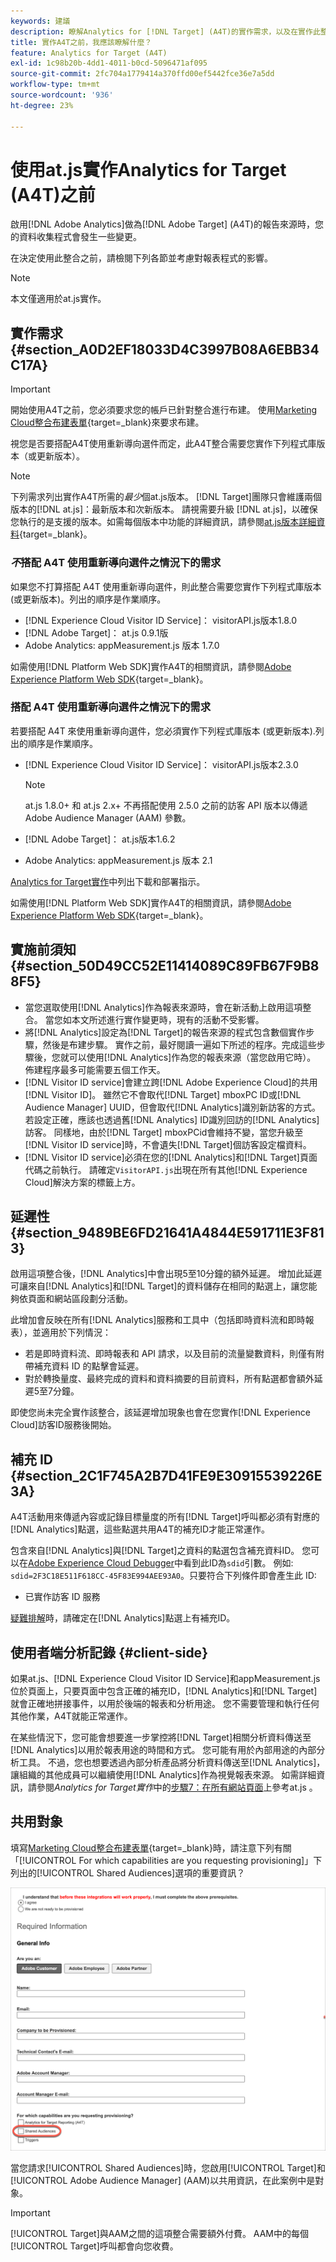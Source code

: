 ```yaml
---
keywords: 建議
description: 瞭解Analytics for [!DNL Target] (A4T)的實作需求，以及在實作此整合之前需要考量的事項。
title: 實作A4T之前，我應該瞭解什麼？
feature: Analytics for Target (A4T)
exl-id: 1c98b20b-4dd1-4011-b0cd-5096471af095
source-git-commit: 2fc704a1779414a370ffd00ef5442fce36e7a5dd
workflow-type: tm+mt
source-wordcount: '936'
ht-degree: 23%

---
```


# 使用at.js實作Analytics for Target (A4T)之前

啟用[!DNL Adobe Analytics]做為[!DNL Adobe Target] (A4T)的報告來源時，您的資料收集程式會發生一些變更。

在決定使用此整合之前，請檢閱下列各節並考慮對報表程式的影響。

>[!NOTE]
>
>本文僅適用於at.js實作。

## 實作需求 {#section_A0D2EF18033D4C3997B08A6EBB34C17A}

>[!IMPORTANT]
>
>開始使用A4T之前，您必須要求您的帳戶已針對整合進行布建。 使用[Marketing Cloud整合布建表單](https://survey.adobe.com/jfe/form/SV_ekBHTLSoP5Zki2y){target=_blank}來要求布建。

視您是否要搭配A4T使用重新導向選件而定，此A4T整合需要您實作下列程式庫版本（或更新版本）。

>[!NOTE]
>
>下列需求列出實作A4T所需的&#x200B;*最少*&#x200B;個at.js版本。 [!DNL Target]團隊只會維護兩個版本的[!DNL at.js]：最新版本和次新版本。 請視需要升級 [!DNL at.js]，以確保您執行的是支援的版本。如需每個版本中功能的詳細資訊，請參閱[at.js版本詳細資料](https://experienceleague.adobe.com/docs/target-dev/developer/client-side/at-js-implementation/target-atjs-versions.html){target=_blank}。

### *不*&#x200B;搭配 A4T 使用重新導向選件之情況下的需求

如果您不打算搭配 A4T 使用重新導向選件，則此整合需要您實作下列程式庫版本 (或更新版本)。列出的順序是作業順序。

* [!DNL Experience Cloud Visitor ID Service]： visitorAPI.js版本1.8.0
* [!DNL Adobe Target]： at.js 0.9.1版
* Adobe Analytics: appMeasurement.js 版本 1.7.0

如需使用[!DNL Platform Web SDK]實作A4T的相關資訊，請參閱[Adobe Experience Platform Web SDK](https://experienceleague.adobe.com/docs/target-dev/developer/client-side/aep-web-sdk.html){target=_blank}。

### 搭配 A4T 使用重新導向選件之情況下的需求

若要搭配 A4T 來使用重新導向選件，您必須實作下列程式庫版本 (或更新版本).列出的順序是作業順序。

* [!DNL Experience Cloud Visitor ID Service]： visitorAPI.js版本2.3.0

  >[!NOTE]
  >
  >at.js 1.8.0+ 和 at.js 2.x+ 不再搭配使用 2.5.0 之前的訪客 API 版本以傳遞 Adobe Audience Manager (AAM) 參數。

* [!DNL Adobe Target]： at.js版本1.6.2

* Adobe Analytics: appMeasurement.js 版本 2.1

[Analytics for Target實作](/help/main/c-integrating-target-with-mac/a4t/a4timplementation.md)中列出下載和部署指示。

如需使用[!DNL Platform Web SDK]實作A4T的相關資訊，請參閱[Adobe Experience Platform Web SDK](https://experienceleague.adobe.com/docs/target-dev/developer/client-side/aep-web-sdk.html){target=_blank}。

## 實施前須知 {#section_50D49CC52E11414089C89FB67F9B88F5}

* 當您選取使用[!DNL Analytics]作為報表來源時，會在新活動上啟用這項整合。 當您如本文所述進行實作變更時，現有的活動不受影響。
* 將[!DNL Analytics]設定為[!DNL Target]的報告來源的程式包含數個實作步驟，然後是布建步驟。 實作之前，最好閱讀一遍如下所述的程序。完成這些步驟後，您就可以使用[!DNL Analytics]作為您的報表來源（當您啟用它時）。 佈建程序最多可能需要五個工作天。
* [!DNL Visitor ID service]會建立跨[!DNL Adobe Experience Cloud]的共用[!DNL Visitor ID]。 雖然它不會取代[!DNL Target] mboxPC ID或[!DNL Audience Manager] UUID，但會取代[!DNL Analytics]識別新訪客的方式。 若設定正確，應該也透過舊[!DNL Analytics] ID識別回訪的[!DNL Analytics]訪客。 同樣地，由於[!DNL Target] mboxPCid會維持不變，當您升級至[!DNL Visitor ID service]時，不會遺失[!DNL Target]個訪客設定檔資料。
* [!DNL Visitor ID service]必須在您的[!DNL Analytics]和[!DNL Target]頁面代碼之前執行。 請確定`VisitorAPI.js`出現在所有其他[!DNL Experience Cloud]解決方案的標籤上方。

## 延遲性 {#section_9489BE6FD21641A4844E591711E3F813}

啟用這項整合後，[!DNL Analytics]中會出現5至10分鐘的額外延遲。 增加此延遲可讓來自[!DNL Analytics]和[!DNL Target]的資料儲存在相同的點選上，讓您能夠依頁面和網站區段劃分活動。

此增加會反映在所有[!DNL Analytics]服務和工具中（包括即時資料流和即時報表），並適用於下列情況：

* 若是即時資料流、即時報表和 API 請求，以及目前的流量變數資料，則僅有附帶補充資料 ID 的點擊會延遲。
* 對於轉換量度、最終完成的資料和資料摘要的目前資料，所有點選都會額外延遲5至7分鐘。

即使您尚未完全實作該整合，該延遲增加現象也會在您實作[!DNL Experience Cloud]訪客ID服務後開始。

## 補充 ID {#section_2C1F745A2B7D41FE9E30915539226E3A}

A4T活動用來傳遞內容或記錄目標量度的所有[!DNL Target]呼叫都必須有對應的[!DNL Analytics]點選，這些點選共用A4T的補充ID才能正常運作。

包含來自[!DNL Analytics]與[!DNL Target]之資料的點選包含補充資料ID。 您可以在[Adobe Experience Cloud Debugger](https://experienceleague.adobe.com/docs/debugger/using/experience-cloud-debugger.html)中看到此ID為`sdid`引數。 例如: `sdid=2F3C18E511F618CC-45F83E994AEE93A0`。只要符合下列條件即會產生此 ID:

* 已實作訪客 ID 服務

[疑難排解](/help/main/c-integrating-target-with-mac/a4t/c-a4t-troubleshooting/a4t-troubleshooting.md)時，請確定在[!DNL Analytics]點選上有補充ID。

## 使用者端分析記錄 {#client-side}

如果at.js、[!DNL Experience Cloud Visitor ID Service]和appMeasurement.js位於頁面上，只要頁面中包含正確的補充ID，[!DNL Analytics]和[!DNL Target]就會正確地拼接事件，以用於後端的報表和分析用途。 您不需要管理和執行任何其他作業，A4T就能正常運作。

在某些情況下，您可能會想要進一步掌控將[!DNL Target]相關分析資料傳送至[!DNL Analytics]以用於報表用途的時間和方式。 您可能有用於內部用途的內部分析工具。 不過，您也想要透過內部分析產品將分析資料傳送至[!DNL Analytics]，讓組織的其他成員可以繼續使用[!DNL Analytics]作為視覺報表來源。 如需詳細資訊，請參閱&#x200B;*Analytics for Target實作*&#x200B;中的[步驟7：在所有網站頁面](/help/main/c-integrating-target-with-mac/a4t/a4timplementation.md#step7)上參考at.js 。

## 共用對象

填寫[Marketing Cloud整合布建表單](https://survey.adobe.com/jfe/form/SV_ekBHTLSoP5Zki2y){target=_blank}時，請注意下列有關「[!UICONTROL For which capabilities are you requesting provisioning]」下列出的[!UICONTROL Shared Audiences]選項的重要資訊？

![要求表單](/help/main/c-integrating-target-with-mac/a4t/assets/request-form.png)

當您請求[!UICONTROL Shared Audiences]時，您啟用[!UICONTROL Target]和[!UICONTROL Adobe Audience Manager] (AAM)以共用資訊，在此案例中是對象。

>[!IMPORTANT]
>
>[!UICONTROL Target]與AAM之間的這項整合需要額外付費。 AAM中的每個[!UICONTROL Target]呼叫都會向您收費。
